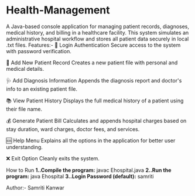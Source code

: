 # Health-Management
A Java-based console application for managing patient records, diagnoses, medical history, and billing in a healthcare facility. This system simulates an administrative hospital workflow and stores all patient data securely in local .txt files.
Features:-
🔐 Login Authentication
Secure access to the system with password verification.

🧾 Add New Patient Record
Creates a new patient file with personal and medical details.

🩺 Add Diagnosis Information
Appends the diagnosis report and doctor's info to an existing patient file.

📚 View Patient History
Displays the full medical history of a patient using their file name.

💰 Generate Patient Bill
Calculates and appends hospital charges based on stay duration, ward charges, doctor fees, and services.

🆘 Help Menu
Explains all the options in the application for better user understanding.

❌ Exit Option
Cleanly exits the system.

How to Run
**1..Compile the program:**
   javac Ehospital.java
**2..Run the program:**
   java Ehospital
**3..Login Password (default):**
   samriti

   
Author:-
Samriti Kanwar
